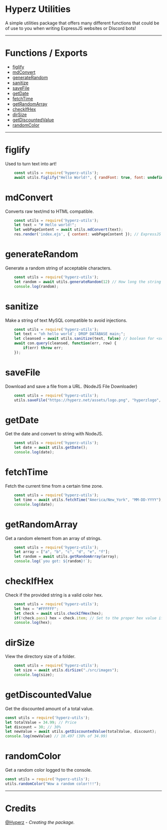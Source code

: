 # Hyperz Utilities
A simple utilities package that offers many different functions that could be of use to you when writing ExpressJS websites or Discord bots!

---

# Functions / Exports
- [figlify](#figlify)
- [mdConvert](#mdConvert)
- [generateRandom](#generateRandom)
- [sanitize](#sanitize)
- [saveFile](#saveFile)
- [getDate](#fetchTime)
- [fetchTime](#fetchTime)
- [getRandomArray](#getRandomArray)
- [checkIfHex](#checkIfHex)
- [dirSize](#dirSize)
- [getDiscountedValue](#getDiscountedValue)
- [randomColor](#randomColor)

---

# figlify
Used to turn text into art!
```js
    const utils = require('hyperz-utils');
    await utils.figlify("Hello World!", { randFont: true, font: undefined });
```

# mdConvert
Converts raw text/md to HTML compatible.
```js
    const utils = require('hyperz-utils');
    let text = "# Hello world!";
    let webPageContent = await utils.mdConvert(text);
    res.render('index.ejs', { content: webPageContent }); // ExpressJS Framework Example
```

# generateRandom
Generate a random string of acceptable characters.
```js
    const utils = require('hyperz-utils');
    let random = await utils.generateRandom(12) // How long the string should be
    console.log(random);
```

# sanitize
Make a string of text MySQL compatible to avoid injections.
```js
    const utils = require('hyperz-utils');
    let text = "oh hello world`; DROP DATABASE main;";
    let cleansed = await utils.sanitize(text, false) // boolean for <script> replacement in HTML
    await con.query(cleansed, function(err, row) {
        if(err) throw err;
    });
```

# saveFile
Download and save a file from a URL. (NodeJS File Downloader)
```js
    const utils = require('hyperz-utils');
    utils.saveFile("https://hyperz.net/assets/logo.png", "hyperzlogo", "png", "./public/images", false); // boolean is to clone files or not
```

# getDate
Get the date and convert to string with NodeJS.
```js
    const utils = require('hyperz-utils');
    let date = await utils.getDate();
    console.log(date);
```

# fetchTime
Fetch the current time from a certain time zone.
```js
    const utils = require('hyperz-utils');
    let time = await utils.fetchTime("America/New_York", "MM-DD-YYYY"); // https://github.com/Itz-Hyperz/big-ben-bot/blob/main/timezones.json look at values
    console.log(date);
```

# getRandomArray
Get a random element from an array of strings.
```js
    const utils = require('hyperz-utils');
    let array = ["a", "b", "c", "d", "e", "f"];
    let random = await utils.getRandomArray(array);
    console.log(`you got: ${random}!`);
```

# checkIfHex
Check if the provided string is a valid color hex.
```js
    const utils = require('hyperz-utils');
    let hex = "#FFFFFF";
    let check = await utils.checkIfHex(hex);
    if(!check.pass) hex = check.item; // Set to the proper hex value if it's not
    console.log(hex);
```

# dirSize
View the directory size of a folder.
```js
    const utils = require('hyperz-utils');
    let size = await utils.dirSize("./src/images");
    console.log(size);
```

# getDiscountedValue
Get the discounted amount of a total value.
```js
const utils = require('hyperz-utils');
let totalValue = 34.99; // Price
let discount = 30; // 30%
let newValue = await utils.getDiscountedValue(totalValue, discount);
console.log(newValue) // 10.497 (30% of 34.99)
```

# randomColor
Get a random color logged to the console.
```js
const utils = require('hyperz-utils');
utils.randomColor("Wow a random color!!!");
```

---

# Credits
[@Hyperz](https://hyperz.net) - *Creating the package.*